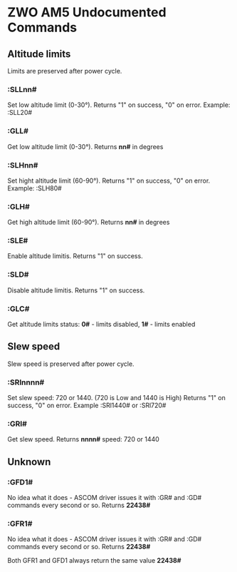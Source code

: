 # ZWO AM5 Undocumented Commands
## Altitude limits
Limits are preserved after power cycle.
### **:SLLnn#**
Set low altitude limit (0-30&deg;).
Returns "1" on success, "0" on error. Example: :SLL20#

### **:GLL#**
Get low altitude limit (0-30&deg;).
Returns **nn#** in degrees

### **:SLHnn#**
Set hight altitude limit (60-90&deg;).
Returns "1" on success, "0" on error. Example: :SLH80#

### **:GLH#**
Get high altitude limit (60-90&deg;).
Returns **nn#** in degrees

### **:SLE#**
Enable altitude limitis.
Returns "1" on success.

### **:SLD#**
Disable altitude limitis.
Returns "1" on success.

### **:GLC#**
Get altitude limits status:
**0#** - limits disabled, **1#** - limits enabled

## Slew speed
Slew speed is preserved after power cycle.

### **:SRlnnnn#**
Set slew speed: 720 or 1440. (720 is Low and 1440 is High)
Returns "1" on success, "0" on error.  Example :SRl1440# or :SRl720#

### **:GRl#**
Get slew speed.
Returns **nnnn#** speed: 720 or 1440

## Unknown
### **:GFD1#**
No idea what it does - ASCOM driver issues it with :GR# and :GD# commands every second or so.
Returns **22438#**

### **:GFR1#**
No idea what it does - ASCOM driver issues it with :GR# and :GD# commands every second or so.
Returns **22438#**

Both GFR1 and GFD1 always return the same value **22438#**
